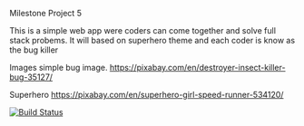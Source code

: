 Milestone Project 5

This is a simple web app were coders can come together and solve full stack probems. 
It will based on superhero theme and each coder is know as the bug killer


Images
simple bug image. 
https://pixabay.com/en/destroyer-insect-killer-bug-35127/

Superhero
https://pixabay.com/en/superhero-girl-speed-runner-534120/

[![Build Status](https://travis-ci.org/Simonbiker/bug_killer.svg?branch=master)](https://travis-ci.org/Simonbiker/bug_killer)

